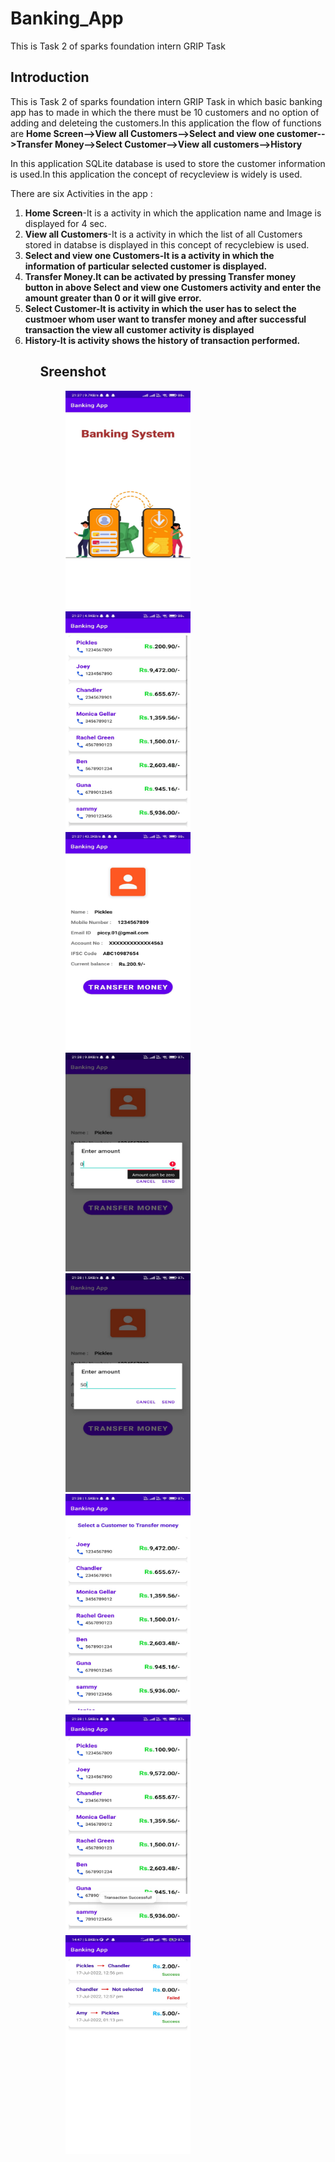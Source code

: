 # Banking_App
This is Task 2 of sparks foundation intern GRIP Task

## Introduction

This is Task 2 of sparks foundation intern GRIP Task in which basic banking app has to made in which the there must be 10 customers and no option of adding and deleteing 
the customers.In this application the flow of functions are <b>Home Screen-->View all Customers-->Select and view one customer-->Transfer Money-->Select Customer-->View 
all customers-->History</b>

In this application SQLite database is used to store the customer information is used.In this application the concept of recycleview is widely is used.

There are six Activities in the app :
<ol>
<li> <b>Home Screen</b>-It is a activity in which the application name and Image is displayed for 4 sec.
<li> <b>View all Customers</b>-It is a activity in which the list of all Customers stored in databse is displayed in this concept of recyclebiew is used.
<li> <b>Select and view one Customers-It is a activity in which the information of particular selected customer is displayed.
<li> <b>Transfer Money</b>.It can be activated by pressing Transfer money button in above Select and view one Customers activity and enter the amount greater 
than 0 or it will give error.
<li> <b>Select Customer</b>-It is activity in which the user has to select the custmoer whom user want to transfer money and after successful transaction the view all 
customer activity is displayed
<li> <b>History</b>-It is activity shows the history of transaction performed.
<ol>
<p>
</p>
	

## Sreenshot

<p>
</p>
<p id="img_cont">
	<img src="/1.jpeg" width = "200" height= "350" hspace=40>
	<img src="/2.jpeg" width = "200" height= "350" hspace=40>
	<img src="/3.jpeg" width = "200" height= "350" hspace=40>
	<img src="/4.jpeg" width = "200" height= "350" hspace=40>
	<img src="/5.jpeg" width = "200" height= "350" hspace=40>
	<img src="/6.jpeg" width = "200" height= "350" hspace=40>
	<img src="/7.jpeg" width = "200" height= "350" hspace=40>
	<img src="/8.jpeg" width = "200" height= "350" hspace=40>
</p>



